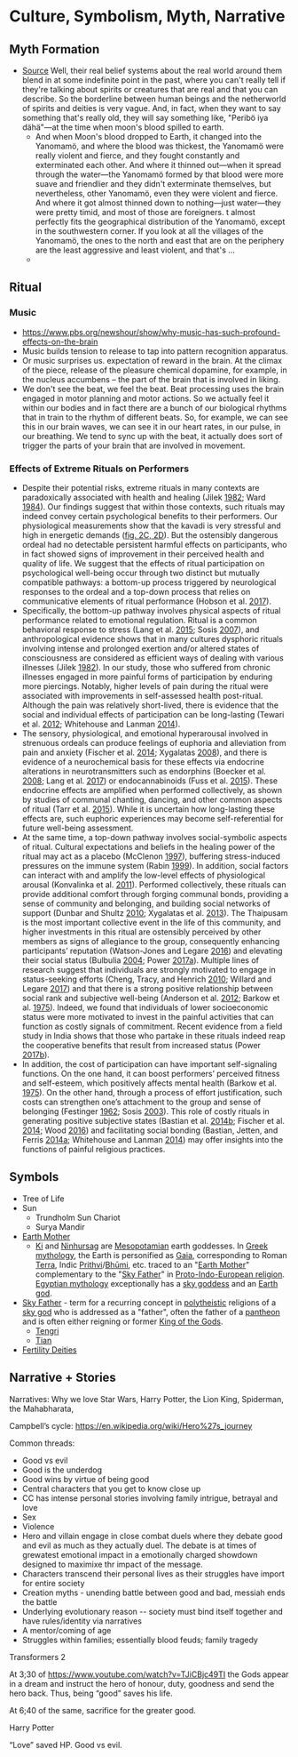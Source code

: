# Culture, Symbolism, Myth, Narrative

## Myth Formation

*   [Source](https://www.edge.org/conversation/napoleon-chagnon-blood-is-their-argument) Well, their real belief systems about the real world around them blend in at some indefinite point in the past, where you can't really tell if they're talking about spirits or creatures that are real and that you can describe. So the borderline between human beings and the netherworld of spirits and deities is very vague. And, in fact, when they want to say something that's really old, they will say something like, "Peribö iya dähä"—at the time when moon's blood spilled to earth.
    *   And when Moon's blood dropped to Earth, it changed into the Yanomamö, and where the blood was thickest, the Yanomamö were really violent and fierce, and they fought constantly and exterminated each other. And where it thinned out—when it spread through the water—the Yanomamö formed by that blood were more suave and friendlier and they didn't exterminate themselves, but nevertheless, other Yanomamö, even they were violent and fierce. And where it got almost thinned down to nothing—just water—they were pretty timid, and most of those are foreigners. t almost perfectly fits the geographical distribution of the Yanomamö, except in the southwestern corner. If you look at all the villages of the Yanomamö, the ones to the north and east that are on the periphery are the least aggressive and least violent, and that's …
    *   
## Ritual

### Music

*   https://www.pbs.org/newshour/show/why-music-has-such-profound-effects-on-the-brain 
*   Music builds tension to release to tap into pattern recognition apparatus.
*   Or music surprises us. expectation of reward in the brain. At the climax of the piece, release of the pleasure chemical dopamine, for example, in the nucleus accumbens – the part of the brain that is involved in liking.
*   We don't see the beat, we feel the beat. Beat processing uses the brain engaged in motor planning and motor actions. So we actually feel it within our bodies and in fact there are a bunch of our biological rhythms that in train to the rhythm of different beats. So, for example, we can see this in our brain waves, we can see it in our heart rates, in our pulse, in our breathing. We tend to sync up with the beat, it actually does sort of trigger the parts of your brain that are involved in movement.

### Effects of Extreme Rituals on Performers

*   Despite their potential risks, extreme rituals in many contexts are paradoxically associated with health and healing (Jilek [1982](https://www-journals-uchicago-edu.mutex.gmu.edu/doi/full/10.1086/705665#rf24); Ward [1984](https://www-journals-uchicago-edu.mutex.gmu.edu/doi/full/10.1086/705665#rf51)). Our findings suggest that within those contexts, such rituals may indeed convey certain psychological benefits to their performers. Our physiological measurements show that the kavadi is very stressful and high in energetic demands ([fig. 2C, 2D](https://www-journals-uchicago-edu.mutex.gmu.edu/doi/full/10.1086/705665#)). But the ostensibly dangerous ordeal had no detectable persistent harmful effects on participants, who in fact showed signs of improvement in their perceived health and quality of life. We suggest that the effects of ritual participation on psychological well-being occur through two distinct but mutually compatible pathways: a bottom-up process triggered by neurological responses to the ordeal and a top-down process that relies on communicative elements of ritual performance (Hobson et al. [2017](https://www-journals-uchicago-edu.mutex.gmu.edu/doi/full/10.1086/705665#rf22)).
*   Specifically, the bottom-up pathway involves physical aspects of ritual performance related to emotional regulation. Ritual is a common behavioral response to stress (Lang et al. [2015](https://www-journals-uchicago-edu.mutex.gmu.edu/doi/full/10.1086/705665#rf30); Sosis [2007](https://www-journals-uchicago-edu.mutex.gmu.edu/doi/full/10.1086/705665#rf45)), and anthropological evidence shows that in many cultures dysphoric rituals involving intense and prolonged exertion and/or altered states of consciousness are considered as efficient ways of dealing with various illnesses (Jilek [1982](https://www-journals-uchicago-edu.mutex.gmu.edu/doi/full/10.1086/705665#rf24)). In our study, those who suffered from chronic illnesses engaged in more painful forms of participation by enduring more piercings. Notably, higher levels of pain during the ritual were associated with improvements in self-assessed health post-ritual. Although the pain was relatively short-lived, there is evidence that the social and individual effects of participation can be long-lasting (Tewari et al. [2012](https://www-journals-uchicago-edu.mutex.gmu.edu/doi/full/10.1086/705665#rf49); Whitehouse and Lanman [2014](https://www-journals-uchicago-edu.mutex.gmu.edu/doi/full/10.1086/705665#rf53)).
*   The sensory, physiological, and emotional hyperarousal involved in strenuous ordeals can produce feelings of euphoria and alleviation from pain and anxiety (Fischer et al. [2014](https://www-journals-uchicago-edu.mutex.gmu.edu/doi/full/10.1086/705665#rf18); Xygalatas [2008](https://www-journals-uchicago-edu.mutex.gmu.edu/doi/full/10.1086/705665#rf57)), and there is evidence of a neurochemical basis for these effects via endocrine alterations in neurotransmitters such as endorphins (Boecker et al. [2008](https://www-journals-uchicago-edu.mutex.gmu.edu/doi/full/10.1086/705665#rf8); Lang et al. [2017](https://www-journals-uchicago-edu.mutex.gmu.edu/doi/full/10.1086/705665#rf31)) or endocannabinoids (Fuss et al. [2015](https://www-journals-uchicago-edu.mutex.gmu.edu/doi/full/10.1086/705665#rf19)). These endocrine effects are amplified when performed collectively, as shown by studies of communal chanting, dancing, and other common aspects of ritual (Tarr et al. [2015](https://www-journals-uchicago-edu.mutex.gmu.edu/doi/full/10.1086/705665#rf48)). While it is uncertain how long-lasting these effects are, such euphoric experiences may become self-referential for future well-being assessment.
*   At the same time, a top-down pathway involves social-symbolic aspects of ritual. Cultural expectations and beliefs in the healing power of the ritual may act as a placebo (McClenon [1997](https://www-journals-uchicago-edu.mutex.gmu.edu/doi/full/10.1086/705665#rf33)), buffering stress-induced pressures on the immune system (Rabin [1999](https://www-journals-uchicago-edu.mutex.gmu.edu/doi/full/10.1086/705665#rf39)). In addition, social factors can interact with and amplify the low-level effects of physiological arousal (Konvalinka et al. [2011](https://www-journals-uchicago-edu.mutex.gmu.edu/doi/full/10.1086/705665#rf28)). Performed collectively, these rituals can provide additional comfort through forging communal bonds, providing a sense of community and belonging, and building social networks of support (Dunbar and Shultz [2010](https://www-journals-uchicago-edu.mutex.gmu.edu/doi/full/10.1086/705665#rf15); Xygalatas et al. [2013](https://www-journals-uchicago-edu.mutex.gmu.edu/doi/full/10.1086/705665#rf60)). The Thaipusam is the most important collective event in the life of this community, and higher investments in this ritual are ostensibly perceived by other members as signs of allegiance to the group, consequently enhancing participants’ reputation (Watson-Jones and Legare [2016](https://www-journals-uchicago-edu.mutex.gmu.edu/doi/full/10.1086/705665#rf52)) and elevating their social status (Bulbulia [2004](https://www-journals-uchicago-edu.mutex.gmu.edu/doi/full/10.1086/705665#rf10); Power [2017a](https://www-journals-uchicago-edu.mutex.gmu.edu/doi/full/10.1086/705665#rf36)). Multiple lines of research suggest that individuals are strongly motivated to engage in status-seeking efforts (Cheng, Tracy, and Henrich [2010](https://www-journals-uchicago-edu.mutex.gmu.edu/doi/full/10.1086/705665#rf12); Willard and Legare [2017](https://www-journals-uchicago-edu.mutex.gmu.edu/doi/full/10.1086/705665#rf54)) and that there is a strong positive relationship between social rank and subjective well-being (Anderson et al. [2012](https://www-journals-uchicago-edu.mutex.gmu.edu/doi/full/10.1086/705665#rf1); Barkow et al. [1975](https://www-journals-uchicago-edu.mutex.gmu.edu/doi/full/10.1086/705665#rf3)). Indeed, we found that individuals of lower socioeconomic status were more motivated to invest in the painful activities that can function as costly signals of commitment. Recent evidence from a field study in India shows that those who partake in these rituals indeed reap the cooperative benefits that result from increased status (Power [2017b](https://www-journals-uchicago-edu.mutex.gmu.edu/doi/full/10.1086/705665#rf37)).
*   In addition, the cost of participation can have important self-signaling functions. On the one hand, it can boost performers’ perceived fitness and self-esteem, which positively affects mental health (Barkow et al. [1975](https://www-journals-uchicago-edu.mutex.gmu.edu/doi/full/10.1086/705665#rf3)). On the other hand, through a process of effort justification, such costs can strengthen one’s attachment to the group and sense of belonging (Festinger [1962](https://www-journals-uchicago-edu.mutex.gmu.edu/doi/full/10.1086/705665#rf17); Sosis [2003](https://www-journals-uchicago-edu.mutex.gmu.edu/doi/full/10.1086/705665#rf44)). This role of costly rituals in generating positive subjective states (Bastian et al. [2014b](https://www-journals-uchicago-edu.mutex.gmu.edu/doi/full/10.1086/705665#rf6); Fischer et al. [2014](https://www-journals-uchicago-edu.mutex.gmu.edu/doi/full/10.1086/705665#rf18); Wood [2016](https://www-journals-uchicago-edu.mutex.gmu.edu/doi/full/10.1086/705665#rf56)) and facilitating social bonding (Bastian, Jetten, and Ferris [2014a](https://www-journals-uchicago-edu.mutex.gmu.edu/doi/full/10.1086/705665#rf5); Whitehouse and Lanman [2014](https://www-journals-uchicago-edu.mutex.gmu.edu/doi/full/10.1086/705665#rf53)) may offer insights into the functions of painful religious practices.


## Symbols

*   Tree of Life
*   Sun
    *   Trundholm Sun Chariot
    *   Surya Mandir
*   [Earth Mother](https://en.wikipedia.org/wiki/Earth_goddess)
    *   [Ki](https://en.wikipedia.org/wiki/Ki_(goddess)) and [Ninhursag](https://en.wikipedia.org/wiki/Ninhursag) are [Mesopotamian](https://en.wikipedia.org/wiki/Mesopotamian) earth goddesses. In [Greek mythology](https://en.wikipedia.org/wiki/Greek_mythology), the Earth is personified as [Gaia](https://en.wikipedia.org/wiki/Gaia_(mythology)), corresponding to Roman [Terra](https://en.wikipedia.org/wiki/Terra_(mythology)), Indic [Prithvi](https://en.wikipedia.org/wiki/Prithvi)/[Bhūmi](https://en.wikipedia.org/wiki/Bh%C5%ABmi), etc. traced to an "[Earth Mother](https://en.wikipedia.org/wiki/Mother_goddess)" complementary to the "[Sky Father](https://en.wikipedia.org/wiki/Dyeus)" in [Proto-Indo-European religion](https://en.wikipedia.org/wiki/Proto-Indo-European_religion). [Egyptian mythology](https://en.wikipedia.org/wiki/Egyptian_mythology) exceptionally has a [sky goddess](https://en.wikipedia.org/wiki/Nut_(goddess)) and an [Earth god](https://en.wikipedia.org/wiki/Geb).
*   [Sky Father](https://en.wikipedia.org/wiki/Sky_father) - term for a recurring concept in [polytheistic](https://en.wikipedia.org/wiki/Polytheistic) religions of a [sky god](https://en.wikipedia.org/wiki/Sky_deity) who is addressed as a "father", often the father of a [pantheon](https://en.wikipedia.org/wiki/Pantheon_(gods)) and is often either reigning or former [King of the Gods](https://en.wikipedia.org/wiki/King_of_the_Gods).
    *   [Tengri](https://en.wikipedia.org/wiki/Tengri)
    *   [Tian](https://en.wikipedia.org/wiki/Tian)
*   [Fertility Deities](https://en.wikipedia.org/wiki/List_of_fertility_deities)

## Narrative + Stories

Narratives: Why we love Star Wars, Harry Potter, the Lion King, Spiderman, the Mahabharata, 

Campbell’s cycle: https://en.wikipedia.org/wiki/Hero%27s_journey 

Common threads:
*   Good vs evil
*   Good is the underdog
*   Good wins by virtue of being good
*   Central characters that you get to know close up
*   CC has intense personal stories involving family intrigue, betrayal and love
*   Sex
*   Violence
*   Hero and villain engage in close combat duels where they debate good and evil as much as they actually duel. The debate is at times of grewatest emotional impact in a emotionally charged showdown designed to maximixe thr impact of the message.
*   Characters transcend their personal lives as their struggles have import for entire society
*   Creation myths - unending battle between good and bad, messiah ends the battle
*   Underlying evolutionary reason -- society must bind itself together and have rules/identity via narratives
*   A mentor/coming of age
*   Struggles within families; essentially blood feuds; family tragedy

Transformers 2

At 3;30 of https://www.youtube.com/watch?v=TJiCBjc49TI the Gods appear in a dream and instruct the hero of honour, duty, goodness and send the hero back. Thus, being “good” saves his life.

At 6;40 of the same, sacrifice for the greater good.

Harry Potter

“Love” saved HP. Good vs evil.
